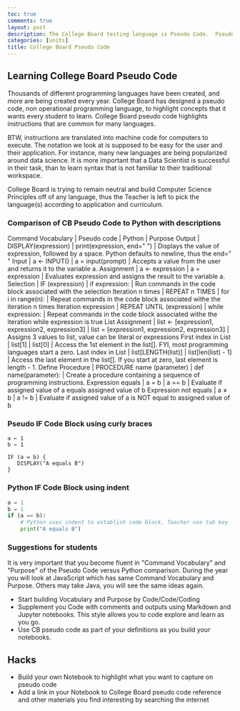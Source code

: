 ```yaml
---
toc: true
comments: true
layout: post
description: The College Board testing language is Pseudo Code.  Pseudo mean kind-of, or in this case College Board uses a kind-of programming language in its Multiple Choice exam.
categories: [units]
title: College Board Pseudo Code
---
```

## Learning College Board Pseudo Code
Thousands of different programming languages have been created, and more are being created every year.  College Board has designed a pseudo code, non operational programming language, to highlight concepts that it wants every student to learn.  College Board pseudo code highlights instructions that are common for many languages.  

BTW, instructions are translated into machine code for computers to execute.  The notation we look at is supposed to be easy for the user and their application.  For instance, many new languages are being popularized around data science.  It is more important that a Data Scientist is successful in their task, than to learn syntax that is not familiar to their traditional workspace.

College Board is trying to remain neutral and build Computer Science Principles off of any language, thus the Teacher is left to pick the language(s) according to application and curriculum. 

### Comparison of CB Pseudo Code to Python with descriptions

Command Vocabulary | Pseudo code         | Python                 | Purpose
Output       | DISPLAY(expression) | print(expression, end=" ") | Displays the value of expression, followed by a space. Python defaults to newline, thus the end=" "
Input        | a ← INPUT()         | a = input(prompt)      | Accepts a value from the user and returns it to the variable a.
Assignment   |	a ← expression	   | a = expression         | Evaluates expression and assigns the result to the variable a.
Selection    | IF (expression)     | if expression:         | Run commands in the code block associated with the selection
Iteration n times     |	REPEAT n TIMES      | for i in range(n): | Repeat commands in the code block associated withe the iteration n times
Iteration expression  | REPEAT UNTIL (expression) |	while expression: |  Repeat commands in the code block associated withe the iteration while expression is true
List Assignment | list ← [expression1, expression2, expression3] | list = [expression1, expression2, expression3] | Assigns 3 values to list, value can be literal or expressions
First index in List     |	list[1] | list[0] | Access the 1st element in the list[].  FYI, most programming languages start a zero.
Last index in List    | list[LENGTH(list)] | list[len(list) - 1] | Access the last element in the list[].  If you start at zero, last element is length - 1.
Define Procedure      | PROCEDURE name (parameter) | def name(parameter): |  Create a procedure containing a sequence of programming instructions.
Expression equals     |	a = b	| a == b  | Evaluate if assigned value of a equals assigned value of b
Expression not equals |	a ≠ b	| a != b  | Evaluate if assigned value of a is NOT equal to assigned value of b


### Pseudo IF Code Block using curly braces
```
a ← 1
b ← 1

IF (a = b) {
   DISPLAY("A equals B")
}
```

### Python IF Code Block using indent
```python
a = 1
b = 1
if (a == b):
    # Python uses indent to establish code block, Teacher use tab key
    print("A equals B")
```

### Suggestions for students
It is very important that you become fluent in "Command Vocabulary" and "Purpose" of the Pseudo Code versus Python comparison.  During the year you will look at JavaScript which has same Command Vocabulary and Purpose.  Others may take Java, you will see the same ideas again.  
- Start building Vocabulary and Purpose by Code/Code/Coding
- Supplement you Code with comments and outputs using Markdown and Jupyter notebooks.  This style allows you to code explore and learn as you go.
- Use CB pseudo code as part of your definitions as you build your notebooks.

## Hacks
- Build your own Notebook to highlight what you want to capture on pseudo code
- Add a link in your Notebook to College Board pseudo code reference and other materials you find interesting by searching the internet